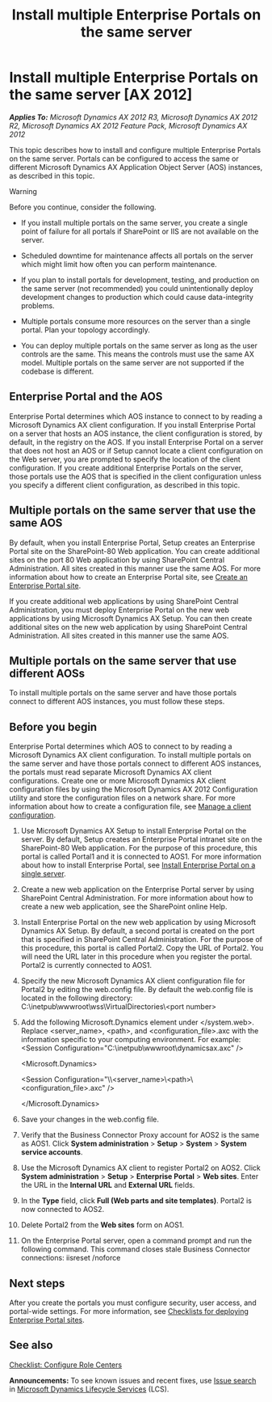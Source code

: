 ﻿---
title: Install multiple Enterprise Portals on the same server
TOCTitle: Install multiple Enterprise Portals on the same server
ms:assetid: 56af673f-1fcb-4396-90d2-7480f0ba8b0a
ms:mtpsurl: https://technet.microsoft.com/en-us/library/Hh328926(v=AX.60)
ms:contentKeyID: 36689191
ms.date: 05/02/2014
mtps_version: v=AX.60
---

# Install multiple Enterprise Portals on the same server [AX 2012]


_**Applies To:** Microsoft Dynamics AX 2012 R3, Microsoft Dynamics AX 2012 R2, Microsoft Dynamics AX 2012 Feature Pack, Microsoft Dynamics AX 2012_

This topic describes how to install and configure multiple Enterprise Portals on the same server. Portals can be configured to access the same or different Microsoft Dynamics AX Application Object Server (AOS) instances, as described in this topic.


> [!WARNING]
> <P>Before you continue, consider the following.</P>
> <UL>
> <LI>
> <P>If you install multiple portals on the same server, you create a single point of failure for all portals if SharePoint or IIS are not available on the server.</P>
> <LI>
> <P>Scheduled downtime for maintenance affects all portals on the server which might limit how often you can perform maintenance.</P>
> <LI>
> <P>If you plan to install portals for development, testing, and production on the same server (not recommended) you could unintentionally deploy development changes to production which could cause data-integrity problems.</P>
> <LI>
> <P>Multiple portals consume more resources on the server than a single portal. Plan your topology accordingly.</P>
> <LI>
> <P>You can deploy multiple portals on the same server as long as the user controls are the same. This means the controls must use the same AX model. Multiple portals on the same server are not supported if the codebase is different.</P></LI></UL>



## Enterprise Portal and the AOS

Enterprise Portal determines which AOS instance to connect to by reading a Microsoft Dynamics AX client configuration. If you install Enterprise Portal on a server that hosts an AOS instance, the client configuration is stored, by default, in the registry on the AOS. If you install Enterprise Portal on a server that does not host an AOS or if Setup cannot locate a client configuration on the Web server, you are prompted to specify the location of the client configuration. If you create additional Enterprise Portals on the server, those portals use the AOS that is specified in the client configuration unless you specify a different client configuration, as described in this topic.

## Multiple portals on the same server that use the same AOS

By default, when you install Enterprise Portal, Setup creates an Enterprise Portal site on the SharePoint-80 Web application. You can create additional sites on the port 80 Web application by using SharePoint Central Administration. All sites created in this manner use the same AOS. For more information about how to create an Enterprise Portal site, see [Create an Enterprise Portal site](create-an-enterprise-portal-site.md).

If you create additional web applications by using SharePoint Central Administration, you must deploy Enterprise Portal on the new web applications by using Microsoft Dynamics AX Setup. You can then create additional sites on the new web application by using SharePoint Central Administration. All sites created in this manner use the same AOS.

## Multiple portals on the same server that use different AOSs

To install multiple portals on the same server and have those portals connect to different AOS instances, you must follow these steps.

## Before you begin

Enterprise Portal determines which AOS to connect to by reading a Microsoft Dynamics AX client configuration. To install multiple portals on the same server and have those portals connect to different AOS instances, the portals must read separate Microsoft Dynamics AX client configurations. Create one or more Microsoft Dynamics AX client configuration files by using the Microsoft Dynamics AX 2012 Configuration utility and store the configuration files on a network share. For more information about how to create a configuration file, see [Manage a client configuration](manage-a-client-configuration.md).

1.  Use Microsoft Dynamics AX Setup to install Enterprise Portal on the server. By default, Setup creates an Enterprise Portal intranet site on the SharePoint-80 Web application. For the purpose of this procedure, this portal is called Portal1 and it is connected to AOS1. For more information about how to install Enterprise Portal, see [Install Enterprise Portal on a single server](install-enterprise-portal-on-a-single-server.md).

2.  Create a new web application on the Enterprise Portal server by using SharePoint Central Administration. For more information about how to create a new web application, see the SharePoint online Help.

3.  Install Enterprise Portal on the new web application by using Microsoft Dynamics AX Setup. By default, a second portal is created on the port that is specified in SharePoint Central Administration. For the purpose of this procedure, this portal is called Portal2. Copy the URL of Portal2. You will need the URL later in this procedure when you register the portal. Portal2 is currently connected to AOS1.

4.  Specify the new Microsoft Dynamics AX client configuration file for Portal2 by editing the web.config file. By default the web.config file is located in the following directory: C:\\inetpub\\wwwroot\\wss\\VirtualDirectories\\\<port number\>

5.  Add the following Microsoft.Dynamics element under \</system.web\>. Replace \<server\_name\>, \<path\>, and \<configuration\_file\>.axc with the information specific to your computing environment. For example: \<Session Configuration="C:\\inetpub\\wwwroot\\dynamicsax.axc" /\>
    
    \<Microsoft.Dynamics\>
    
    \<Session Configuration="\\\\\<server\_name\>\\\<path\>\\\<configuration\_file\>.axc" /\>
    
    \</Microsoft.Dynamics\>

6.  Save your changes in the web.config file.

7.  Verify that the Business Connector Proxy account for AOS2 is the same as AOS1. Click **System administration** \> **Setup** \> **System** \> **System service accounts**.

8.  Use the Microsoft Dynamics AX client to register Portal2 on AOS2. Click **System administration** \> **Setup** \> **Enterprise Portal** \> **Web sites**. Enter the URL in the **Internal URL** and **External URL** fields.

9.  In the **Type** field, click **Full (Web parts and site templates)**. Portal2 is now connected to AOS2.

10. Delete Portal2 from the **Web sites** form on AOS1.

11. On the Enterprise Portal server, open a command prompt and run the following command. This command closes stale Business Connector connections: iisreset /noforce

## Next steps

After you create the portals you must configure security, user access, and portal-wide settings. For more information, see [Checklists for deploying Enterprise Portal sites](checklists-for-deploying-enterprise-portal-sites.md).

## See also

[Checklist: Configure Role Centers](checklist-configure-role-centers.md)

  
**Announcements:** To see known issues and recent fixes, use [Issue search](http://go.microsoft.com/fwlink/?linkid=389258) in [Microsoft Dynamics Lifecycle Services](http://go.microsoft.com/fwlink/?linkid=306505) (LCS).

